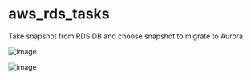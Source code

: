 # aws_rds_tasks
Take snapshot from RDS DB and choose snapshot to migrate to Aurora 

![image](https://user-images.githubusercontent.com/36766101/156263093-fd91db24-95bc-441c-b3a9-4fa2731f049f.png)

![image](https://user-images.githubusercontent.com/36766101/156267895-7ad8c3ec-7559-45a6-935c-9a208f6a638e.png)


